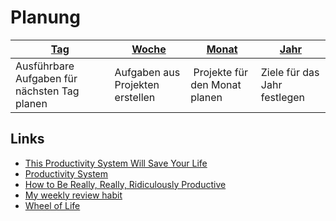 # Planung

| [Tag](./tag) | [Woche](./woche) | [Monat](./monat) | [Jahr](./jahr) |
| --- | ----- | ----- | ---- |
| Ausführbare Aufgaben für nächsten Tag planen | Aufgaben aus Projekten erstellen | Projekte für den Monat planen | Ziele für das Jahr festlegen

## Links

- [This Productivity System Will Save Your Life](https://www.youtube.com/watch?v=8n2vL2I__WY&feature=share)
- [Productivity System](https://jmulholland.com/cascading-productivity-system/)
- [How to Be Really, Really, Ridiculously Productive](https://www.nateliason.com/blog/productive)
- [My weekly review habit](https://www.benkuhn.net/weekly/)
- [Wheel of Life](https://www.startofhappiness.com/wheel-of-life-a-self-assessment-tool/)